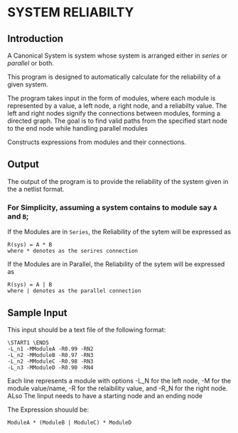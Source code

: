 # SYSTEM RELIABILTY

## Introduction

A Canonical System is system whose system is arranged either in *series* or *parallel* or both.

This program is designed to automatically calculate for the reliability of a given system.

The program takes input in the form of modules, where each module is represented by a value, a left node, a right node, and a reliabilty value. The left and right nodes signify the connections between modules, forming a directed graph. The goal is to find valid paths from the specified start node to the end node while handling parallel modules 


Constructs expressions from modules and their connections.

## Output
The output of the program is to provide the reliability of the system given in the a netlist format.

### For Simplicity, assuming a system contains to module say ```A``` and ```B```;

If the Modules are in ```Series```, the Reliability of the sytem will be expressed as

    R(sys) = A * B 
    where * denotes as the serires connection


If the Modules are in Parallel, the Reliability of the sytem will be expressed as

    R(sys) = A | B 
    where | denotes as the parallel connection


## Sample Input
This input should be a text file of the following format:

    \START1 \END5
    -L_n1 -MModuleA -R0.99 -RN2
    -L_n2 -MModuleB -R0.97 -RN3
    -L_n2 -MModuleC -R0.98 -RN3
    -L_n3 -MModuleD -R0.90 -RN4
  

Each line represents a module with options -L_N for the left node, -M for the module value/name, -R for the relaibility value, and -R_N for the right node. ALso The Iinput needs to have a starting node and an ending node

The Expression shouuld be:

    ModuleA * (ModuleB | ModuleC) * ModuleD


